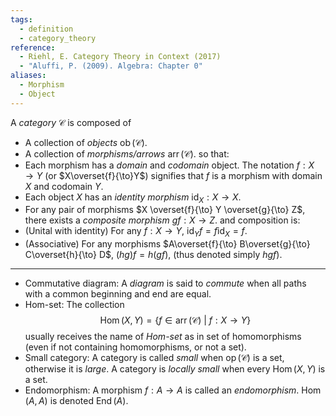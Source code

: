 ```yaml
---
tags:
  - definition
  - category_theory
reference:
  - Riehl, E. Category Theory in Context (2017)
  - "Aluffi, P. (2009). Algebra: Chapter 0"
aliases:
  - Morphism
  - Object
---
```

A _category_ $\mathcal{C}$ is composed of
- A collection of _objects_ $\operatorname{ob}(\mathcal{C})$.
- A collection of _morphisms/arrows_ $\operatorname{arr}(\mathcal{C})$.
so that:
- Each morphism has a _domain_ and _codomain_ object. The notation $f: X\to Y$ (or $X\overset{f}{\to}Y$) signifies that $f$ is a morphism with domain $X$ and codomain $Y$.
- Each object $X$ has an _identity morphism_ $\operatorname{id}_X : X\to X$.
- For any pair of morphisms $X \overset{f}{\to} Y \overset{g}{\to} Z$, there exists a _composite morphism_ $gf: X \to Z$.
and composition is:
- (Unital with identity) For any $f: X\to Y$, $\operatorname{id}_Y f = f \operatorname{id}_X = f$.
- (Associative) For any morphisms $A\overset{f}{\to} B\overset{g}{\to} C\overset{h}{\to} D$, $(hg)f = h(gf)$, (thus denoted simply $hgf$).
---
- Commutative diagram:
	A _diagram_ is said to _commute_ when all paths with a common beginning and end are equal.
- Hom-set:
	The collection$$
		\operatorname{Hom}(X,Y) = \{f\in\operatorname{arr}(\mathcal{C})\ |\ f : X \to Y\}
	$$usually receives the name of _Hom-set_ as in set of homomorphisms (even if not containing homomorphisms, or not a set).
- Small category:
	A category is called _small_ when $\operatorname{op}(\mathcal{C})$ is a set, otherwise it is _large_. A category is _locally small_ when every $\operatorname{Hom}(X,Y)$ is a set.
- Endomorphism:
	A morphism $f: A\to A$ is called an _endomorphism_. $\operatorname{Hom}(A,A)$ is denoted $\operatorname{End}(A)$.